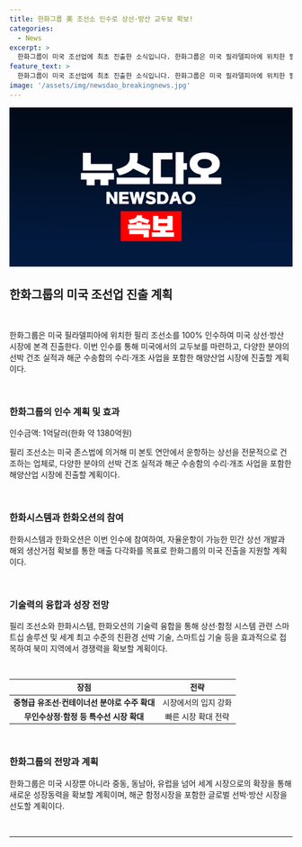 ```yaml
---
title: 한화그룹 美 조선소 인수로 상선·방산 교두보 확보!
categories:
  - News
excerpt: >
  한화그룹이 미국 조선업에 최초 진출한 소식입니다. 한화그룹은 미국 필라델피아에 위치한 필리 조선소 지분 100%를 1억달러(한화 약 1380억원)에 인수했는데, 이를 통해 미국 상선과 방산 시장에 본격 진출하게 됐습니다. 필리 조선소는 상선 건조뿐 아니라 해양풍력설치선, 관공선 등 다양한 분야의 선박 건조 실적을 보유하고 있으며, 한화그룹은 이를 통해 미국 시장에서의 경쟁력을 높일 계획입니다. 또한, 한화시스템과 한화오션은 각각 자율운항이 가능한 민간 상선 개발과 해외 생산거점 확보를 통해 새로운 성장동력을 모색 중이며, 한화오션이 보유한 친환경 선박 기술과 스마트 야드 기술을 효과적으로 필리 조선소에 접목시켜 나갈 예정입니다.
feature_text: >
  한화그룹이 미국 조선업에 최초 진출한 소식입니다. 한화그룹은 미국 필라델피아에 위치한 필리 조선소 지분 100%를 1억달러(한화 약 1380억원)에 인수했는데, 이를 통해 미국 상선과 방산 시장에 본격 진출하게 됐습니다. 필리 조선소는 상선 건조뿐 아니라 해양풍력설치선, 관공선 등 다양한 분야의 선박 건조 실적을 보유하고 있으며, 한화그룹은 이를 통해 미국 시장에서의 경쟁력을 높일 계획입니다. 또한, 한화시스템과 한화오션은 각각 자율운항이 가능한 민간 상선 개발과 해외 생산거점 확보를 통해 새로운 성장동력을 모색 중이며, 한화오션이 보유한 친환경 선박 기술과 스마트 야드 기술을 효과적으로 필리 조선소에 접목시켜 나갈 예정입니다.
image: '/assets/img/newsdao_breakingnews.jpg'
---
```


<p><img src="/assets/img/newsdao_breakingnews.jpg" alt="implanttips 속보" /></p>

<h2 data-ke-size="size26">한화그룹의 미국 조선업 진출 계획</h2>

<p data-ke-size="size16">&nbsp;</p>

<p>한화그룹은 미국 필라델피아에 위치한 필리 조선소를 100% 인수하여 미국 상선·방산 시장에 본격 진출한다. 이번 인수를 통해 미국에서의 교두보를 마련하고, 다양한 분야의 선박 건조 실적과 해군 수송함의 수리·개조 사업을 포함한 해양산업 시장에 진출할 계획이다.</p>

<p data-ke-size="size16">&nbsp;</p>

<h3 data-ke-size="size24">한화그룹의 인수 계획 및 효과</h3>

<p data-ke-size="size16">인수금액: 1억달러(한화 약 1380억원)</p>

<p data-ke-size="size16">필리 조선소는 미국 존스법에 의거해 미 본토 연안에서 운항하는 상선을 전문적으로 건조하는 업체로, 다양한 분야의 선박 건조 실적과 해군 수송함의 수리·개조 사업을 포함한 해양산업 시장에 진출할 계획이다.</p>

<p data-ke-size="size16">&nbsp;</p>

<h3 data-ke-size="size24">한화시스템과 한화오션의 참여</h3>

<p data-ke-size="size16">한화시스템과 한화오션은 이번 인수에 참여하여, 자율운항이 가능한 민간 상선 개발과 해외 생산거점 확보를 통한 매출 다각화를 목표로 한화그룹의 미국 진출을 지원할 계획이다.</p>

<p data-ke-size="size16">&nbsp;</p>

<h3 data-ke-size="size24">기술력의 융합과 성장 전망</h3>

<p data-ke-size="size16">필리 조선소와 한화시스템, 한화오션의 기술력 융합을 통해 상선·함정 시스템 관련 스마트십 솔루션 및 세계 최고 수준의 친환경 선박 기술, 스마트십 기술 등을 효과적으로 접목하여 북미 지역에서 경쟁력을 확보할 계획이다.</p>

<p data-ke-size="size16">&nbsp;</p>

<table>
    <thead>
        <tr>
            <th>장점</th>
            <th>전략</th>
        </tr>
    </thead>
    <tbody>
        <tr>
            <td style="text-align: center; height: 17px;"><b>중형급 유조선·컨테이너선 분야로 수주 확대</b></td>
            <td style="text-align: center; height: 17px;">시장에서의 입지 강화</td>
        </tr>
        <tr>
            <td style="text-align: center; height: 17px;"><b>무인수상정·함정 등 특수선 시장 확대</b></td>
            <td style="text-align: center; height: 17px;">빠른 시장 확대 전략</td>
        </tr>
    </tbody>
</table>

<p data-ke-size="size16">&nbsp;</p>

<h3 data-ke-size="size24">한화그룹의 전망과 계획</h3>

<p data-ke-size="size16">한화그룹은 미국 시장뿐 아니라 중동, 동남아, 유럽을 넘어 세계 시장으로의 확장을 통해 새로운 성장동력을 확보할 계획이며, 해군 함정시장을 포함한 글로벌 선박·방산 시장을 선도할 계획이다.</p>

<p data-ke-size="size16">&nbsp;</p>

<hr>

<p data-ke-size="size16">&nbsp;</p>


